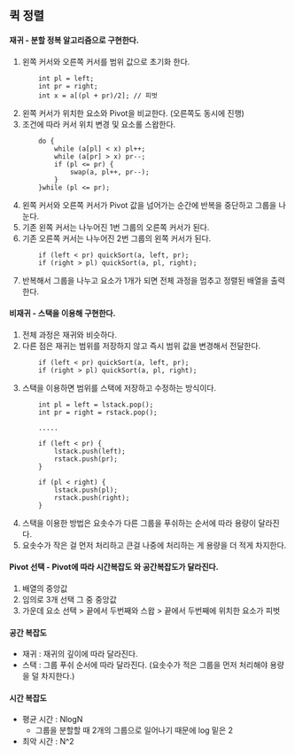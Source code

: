 ## 퀵 정렬

#### 재귀 - 분할 정복 알고리즘으로 구현한다.

1. 왼쪽 커서와 오른쪽 커서를 범위 값으로 초기화 한다.
    ```
        int pl = left;
        int pr = right;
        int x = a[(pl + pr)/2]; // 피벗
    ```
2. 왼쪽 커서가 위치한 요소와 Pivot을 비교한다. (오른쪽도 동시에 진행) 
3. 조건에 따라 커서 위치 변경 및 요소롤 스왑한다.
    ```
        do {
            while (a[pl] < x) pl++;
            while (a[pr] > x) pr--;
            if (pl <= pr) {
                swap(a, pl++, pr--);
            }
        }while (pl <= pr);
    ```
3. 왼쪽 커서와 오른쪽 커서가 Pivot 값을 넘어가는 순간에 반복을 중단하고 그룹을 나눈다.
4. 기존 왼쪽 커서는 나누어진 1번 그룹의 오른쪽 커서가 된다. 
5. 기존 오른쪽 커서는 나누어진 2번 그룹의 왼쪽 커서가 된다.
    ```
        if (left < pr) quickSort(a, left, pr);
        if (right > pl) quickSort(a, pl, right);
    ```
6. 반복해서 그룹을 나누고 요소가 1개가 되면 전체 과정을 멈추고 정렬된 배열을 출력한다.

#### 비재귀 - 스택을 이용해 구현한다.
    
1. 전체 과정은 재귀와 비슷하다.
2. 다른 점은 재귀는 범위를 저장하지 않고 즉시 범위 값을 변경해서 전달한다.
    ```
        if (left < pr) quickSort(a, left, pr);
        if (right > pl) quickSort(a, pl, right);
    ```
3. 스택을 이용하면 범위를 스택에 저장하고 수정하는 방식이다.
    ```
        int pl = left = lstack.pop();
        int pr = right = rstack.pop();

        .....

        if (left < pr) {
            lstack.push(left);
            rstack.push(pr);
        }

        if (pl < right) {
            lstack.push(pl);
            rstack.push(right);
        }
    ```
4. 스택을 이용한 방법은 요솟수가 다른 그룹을 푸쉬하는 순서에 따라 용량이 달라진다.
5. 요솟수가 작은 걸 먼저 처리하고 큰걸 나중에 처리하는 게 용량을 더 적게 차지한다.

#### Pivot 선택 - Pivot에 따라 시간복잡도 와 공간복잡도가 달라진다.
    
1. 배열의 중앙값
2. 임의로 3개 선택 그 중 중앙값
3. 가운데 요소 선택 > 끝에서 두번째와 스왑 > 끝에서 두번째에 위치한 요소가 피벗

#### 공간 복잡도

- 재귀 : 재귀의 깊이에 따라 달라진다. 
- 스택 : 그룹 푸쉬 순서에 따라 달라진다. (요솟수가 적은 그룹을 먼저 처리해야 용량을 덜 차지한다.)

#### 시간 복잡도
- 평균 시간 : NlogN
    - 그룹을 분할할 때 2개의 그룹으로 일어나기 때문에 log 밑은 2 
- 최악 시간 : N^2